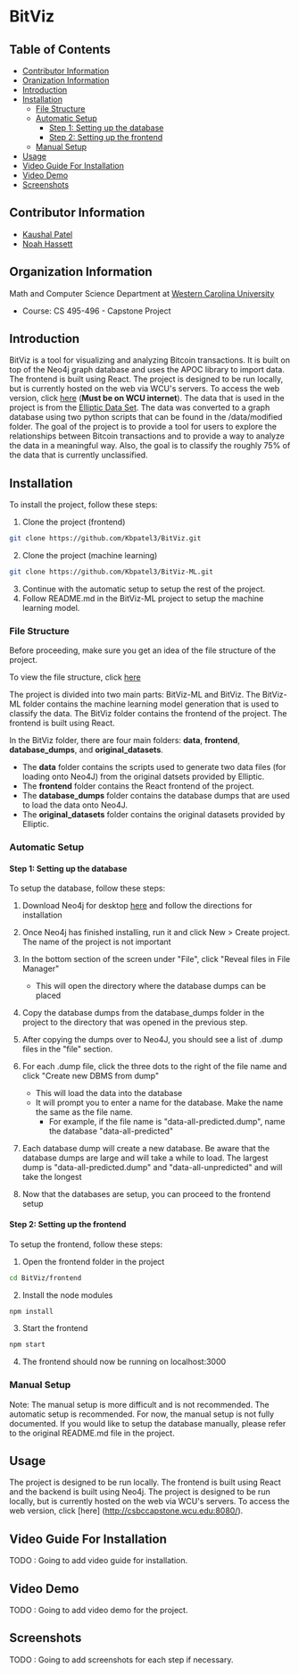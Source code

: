 # BitViz

## Table of Contents
* [Contributor Information](#contributor-information)
* [Oranization Information](#organization-information)
* [Introduction](#introduction)
* [Installation](#installation)
   - [File Structure](#file-structure)
   - [Automatic Setup](#automatic-setup)
        - [Step 1: Setting up the database](#step-1-setting-up-the-database)
        - [Step 2: Setting up the frontend](#step-2-setting-up-the-frontend)
   - [Manual Setup](#manual-setup)
* [Usage](#usage)
* [Video Guide For Installation](#video-guide-for-installation)
* [Video Demo](#video-demo)
* [Screenshots](#screenshots)

## Contributor Information
- [Kaushal Patel](https://github.com/kbpatel3/)
- [Noah Hassett](https://github.com/na245/)

## Organization Information
Math and Computer Science Department at [Western Carolina University](https://www.wcu.edu/)
- Course: CS 495-496 - Capstone Project

## Introduction
BitViz is a tool for visualizing and analyzing Bitcoin transactions. 
It is built on top of the Neo4j graph database and uses the APOC library to import data. 
The frontend is built using React. The project is designed to be run locally, but is currently 
hosted on the web via WCU's servers. To access the web version, 
click [here](http://csbccapstone.wcu.edu:8080/) (**Must be on WCU internet**).
The data that is used in the project is from
the [Elliptic Data Set](https://www.kaggle.com/datasets/ellipticco/elliptic-data-set/). 
The data was converted to a graph database using two python scripts that can be found in the
/data/modified folder. The goal of the project is to provide a tool for users to explore the
relationships between Bitcoin transactions and to provide a way to analyze the data in a
meaningful way. Also, the goal is to classify the roughly 75% of the data that is currently
unclassified.

## Installation
To install the project, follow these steps:

1) Clone the project (frontend)
```bash
git clone https://github.com/Kbpatel3/BitViz.git
```

2) Clone the project (machine learning)
```bash
git clone https://github.com/Kbpatel3/BitViz-ML.git
```
3) Continue with the automatic setup to setup the rest of the project.
4) Follow README.md in the BitViz-ML project to setup the machine learning model.

### File Structure
Before proceeding, make sure you get an idea of the file structure of the project.

To view the file structure, click [here](https://tinyurl.com/FileStructureBitViz)

The project is divided into two main parts: BitViz-ML and BitViz. The BitViz-ML
folder contains the machine learning model generation that is used to classify the data. The 
BitViz folder contains the frontend of the project. The frontend is built using React.

In the BitViz folder, there are four main folders: **data**, **frontend**, **database_dumps**, and
**original_datasets**. 
- The **data** folder contains the scripts used to generate two data files (for 
loading onto Neo4J) from the original datsets provided by Elliptic. 
- The **frontend** folder contains the React frontend of the project. 
- The **database_dumps** folder contains the database dumps that are used to load the data onto 
  Neo4J. 
- The **original_datasets** folder contains the original datasets provided by Elliptic.

### Automatic Setup

#### Step 1: Setting up the database
To setup the database, follow these steps:
1) Download Neo4j for desktop [here](https://neo4j.com/download/) and follow the directions 
    for installation

2) Once Neo4j has finished installing, run it and 
click New > Create project. The name of the project is not important

3) In the bottom section of the screen under "File", click "Reveal files in File Manager"
    - This will open the directory where the database dumps can be placed

4) Copy the database dumps from the database_dumps folder in the project to the 
directory that was opened in the previous step.

5) After copying the dumps over to Neo4J, you should see a list of .dump files in the "file" 
   section.

6) For each .dump file, click the three dots to the right of the file name and click "Create new
 DBMS from dump"
    - This will load the data into the database
    - It will prompt you to enter a name for the database. Make the name the same as the file name.
      - For example, if the file name is "data-all-predicted.dump", name the database
        "data-all-predicted"

7) Each database dump will create a new database. Be aware that the database dumps are large and
will take a while to load. The largest dump is "data-all-predicted.dump" and 
   "data-all-unpredicted" and will take the longest

8) Now that the databases are setup, you can proceed to the frontend setup

#### Step 2: Setting up the frontend
To setup the frontend, follow these steps:

1) Open the frontend folder in the project
```bash
cd BitViz/frontend
```

2) Install the node modules
```bash
npm install
```

3) Start the frontend
```bash
npm start
```

4) The frontend should now be running on localhost:3000


### Manual Setup
Note: The manual setup is more difficult and is not recommended. The automatic setup is
recommended. For now, the manual setup is not fully documented. If you would like to setup the
database manually, please refer to the original README.md file in the project.

## Usage
The project is designed to be run locally. The frontend is built using React and the backend is
built using Neo4j. The project is designed to be run locally, but is currently hosted on the web
via WCU's servers. To access the web version, click [here]
(http://csbccapstone.wcu.edu:8080/).

## Video Guide For Installation
TODO : Going to add video guide for installation.

## Video Demo
TODO : Going to add video demo for the project.

## Screenshots
TODO : Going to add screenshots for each step if necessary.







